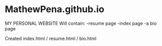 # MathewPena.github.io


MY PERSONAL WEBSITE
	Will contain:
	-resume page
	-index page
	-a bio page


Created index.html / resume.html / bio.html

